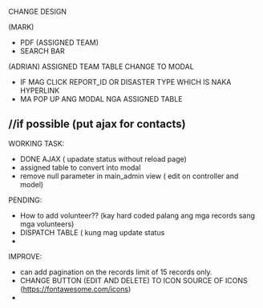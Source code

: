 CHANGE DESIGN

(MARK)
- PDF (ASSIGNED TEAM)
- SEARCH BAR

(ADRIAN)
ASSIGNED TEAM TABLE CHANGE TO MODAL
- IF MAG CLICK REPORT_ID OR DISASTER TYPE WHICH IS NAKA HYPERLINK
- MA POP UP ANG MODAL NGA ASSIGNED TABLE



//if possible (put ajax for contacts)
-------------------------------------------------------------------------------------------------
WORKING TASK: 
- DONE AJAX ( upadate status without reload page)
- assigned table to convert into modal
- remove null parameter in main_admin view ( edit on controller and model)

PENDING: 
- How to add volunteer?? (kay hard coded palang ang mga records sang mga volunteers)
- DISPATCH TABLE ( kung mag update status 
- 

IMPROVE: 
- can add pagination on the records limit of 15 records only.
- CHANGE BUTTON (EDIT AND DELETE)  TO ICON
 SOURCE OF ICONS (https://fontawesome.com/icons)
-


  
